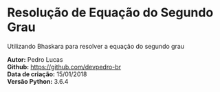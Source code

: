 # Resolução de Equação do Segundo Grau
Utilizando Bhaskara para resolver a equação do segundo grau

**Autor:** Pedro Lucas <br />
**Github:** https://github.com/devpedro-br <br />
**Data de criação:** 15/01/2018 <br />
**Versão Python:** 3.6.4
